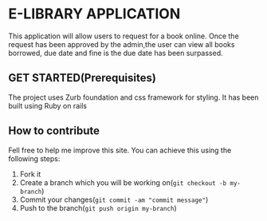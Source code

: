 # E-LIBRARY APPLICATION
This application will allow users to request for a book online.
Once the request has been approved by the admin,the user can 
view all books borrowed, due date and fine is the due date has been surpassed.
## GET STARTED(Prerequisites)
 The project uses Zurb foundation and css framework for styling. It has been built using Ruby on rails
## How to contribute
Fell free to help me improve this site. You can achieve this using the following steps:
1. Fork it
2. Create a branch which you will be working on(`git checkout -b my-branch`)
3. Commit your changes(`git commit -am "commit message"`)
4. Push to the branch(`git push origin my-branch`)



